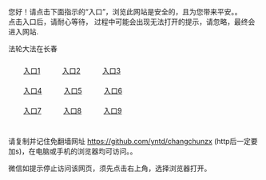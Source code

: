 您好！请点击下面指示的“入口”，浏览此网站是安全的，且为您带来平安。。 <br/>
点击入口后，请耐心等待， 过程中可能会出现无法打开的提示，请忽略，最终会进入网站. </br>

法轮大法在长春<br/>
<div style="padding:10px"><a style="margin:20px" target="_blank" href="https://dby69of4xhq2j.cloudfront.net/2Qpsp?qahfib" id="ccLink1" rel="nofollow">入口1</a> <a target="_blank" style="margin:20px" href="https://d257rzy2r8zzus.cloudfront.net/2Qpsp?hkpzngg" id="ccLink2" rel="nofollow">入口2</a> <a style="margin:20px" target="_blank" href="https://d2qf00rqetuayb.cloudfront.net/2Qpsp?wejkv" id="ccLink3" rel="nofollow">入口3</a></div>

<div style="padding:10px" ><a style="margin:20px" target="_blank" href="https://dby69of4xhq2j.cloudfront.net/2Qpsp?qahfib" id="ccLink4" rel="nofollow">入口4</a> <a style="margin:20px" href="https://d257rzy2r8zzus.cloudfront.net/2Qpsp?hkpzngg" target="_blank" id="ccLink5" rel="nofollow">入口5</a> <a style="margin:20px" href="https://d2qf00rqetuayb.cloudfront.net/2Qpsp?wejkv" target="_blank" id="ccLink6" rel="nofollow">入口6</a></div>

<div style="padding:10px"><a style="margin:20px" target="_blank" href="https://dby69of4xhq2j.cloudfront.net/2Qpsp?qahfib" id="ccLink7" rel="nofollow">入口7</a> <a style="margin:20px" href="https://d257rzy2r8zzus.cloudfront.net/2Qpsp?hkpzngg" target="_blank" id="ccLink8" rel="nofollow">入口8</a> <a style="margin:20px" target="_blank" href="https://d2qf00rqetuayb.cloudfront.net/2Qpsp?wejkv" id="ccLink9" rel="nofollow">入口9</a></div>

<br/>



请复制并记住免翻墙网址 https://github.com/yntd/changchunzx (http后一定要加s)，在电脑或手机的浏览器均可访问。。<br/>

微信如提示停止访问该网页，须先点击右上角，选择浏览器打开。
